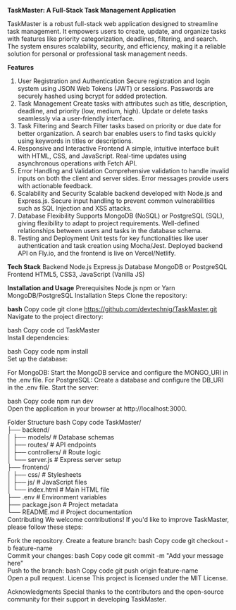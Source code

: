 **TaskMaster: A Full-Stack Task Management Application**

TaskMaster is a robust full-stack web application designed to streamline task management. It empowers users to create, update, and organize tasks with features like priority categorization, deadlines, filtering, and search. The system ensures scalability, security, and efficiency, making it a reliable solution for personal or professional task management needs.

**Features**
1. User Registration and Authentication
Secure registration and login system using JSON Web Tokens (JWT) or sessions.
Passwords are securely hashed using bcrypt for added protection.
2. Task Management
Create tasks with attributes such as title, description, deadline, and priority (low, medium, high).
Update or delete tasks seamlessly via a user-friendly interface.
3. Task Filtering and Search
Filter tasks based on priority or due date for better organization.
A search bar enables users to find tasks quickly using keywords in titles or descriptions.
4. Responsive and Interactive Frontend
A simple, intuitive interface built with HTML, CSS, and JavaScript.
Real-time updates using asynchronous operations with Fetch API.
5. Error Handling and Validation
Comprehensive validation to handle invalid inputs on both the client and server sides.
Error messages provide users with actionable feedback.
6. Scalability and Security
Scalable backend developed with Node.js and Express.js.
Secure input handling to prevent common vulnerabilities such as SQL Injection and XSS attacks.
7. Database Flexibility
Supports MongoDB (NoSQL) or PostgreSQL (SQL), giving flexibility to adapt to project requirements.
Well-defined relationships between users and tasks in the database schema.
8. Testing and Deployment
Unit tests for key functionalities like user authentication and task creation using Mocha/Jest.
Deployed backend API on Fly.io, and the frontend is live on Vercel/Netlify.

**Tech Stack**
Backend
Node.js
Express.js
Database
MongoDB or PostgreSQL
Frontend
HTML5, CSS3, JavaScript (Vanilla JS)

**Installation and Usage**
Prerequisites
Node.js
npm or Yarn
MongoDB/PostgreSQL
Installation Steps
Clone the repository:

**bash**
Copy code
git clone https://github.com/devtechnig/TaskMaster.git  
Navigate to the project directory:

bash
Copy code
cd TaskMaster  
Install dependencies:

bash
Copy code
npm install  
Set up the database:

For MongoDB:
Start the MongoDB service and configure the MONGO_URI in the .env file.
For PostgreSQL:
Create a database and configure the DB_URI in the .env file.
Start the server:

bash
Copy code
npm run dev  
Open the application in your browser at http://localhost:3000.

Folder Structure
bash
Copy code
TaskMaster/  
├── backend/  
│   ├── models/         # Database schemas  
│   ├── routes/         # API endpoints  
│   ├── controllers/    # Route logic  
│   └── server.js       # Express server setup  
├── frontend/  
│   ├── css/            # Stylesheets  
│   ├── js/             # JavaScript files  
│   └── index.html      # Main HTML file  
├── .env                # Environment variables  
├── package.json        # Project metadata  
└── README.md           # Project documentation  
Contributing
We welcome contributions! If you'd like to improve TaskMaster, please follow these steps:

Fork the repository.
Create a feature branch:
bash
Copy code
git checkout -b feature-name  
Commit your changes:
bash
Copy code
git commit -m "Add your message here"  
Push to the branch:
bash
Copy code
git push origin feature-name  
Open a pull request.
License
This project is licensed under the MIT License.

Acknowledgments
Special thanks to the contributors and the open-source community for their support in developing TaskMaster.







